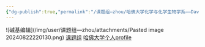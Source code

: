 ```yaml
---
{"dg-publish":true,"permalink":"/课题组—zhou/哈佛大学化学与化学生物学系——David R. Liu/","dgPassFrontmatter":true}
---
```


![碱基编辑](/img/user/课题组—zhou/attachments/Pasted image 20240822220130.png)
[课题组](https://www.liugroup.us/research-overview/)
[哈佛大学个人profile](https://chemistry.harvard.edu/people/david-r-liu)


